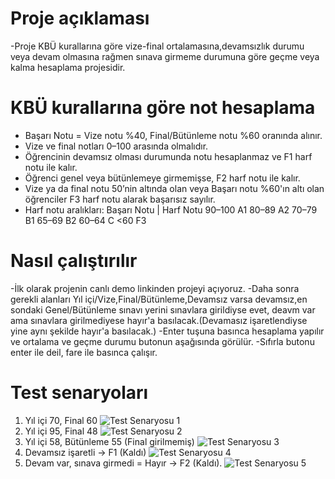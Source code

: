 # Proje açıklaması
-Proje KBÜ kurallarına göre vize-final ortalamasına,devamsızlık durumu veya devam olmasına rağmen sınava girmeme durumuna göre geçme veya kalma hesaplama projesidir.

# KBÜ kurallarına göre not hesaplama
-  Başarı Notu = Vize notu %40, Final/Bütünleme notu %60 oranında alınır.  
- Vize ve final notları 0–100 arasında olmalıdır.
- Öğrencinin devamsız olması durumunda notu hesaplanmaz ve F1 harf notu ile kalır.  
- Öğrenci genel veya bütünlemeye girmemişse, F2 harf notu ile kalır.  
- Vize ya da final notu 50’nin altında olan veya Başarı notu %60'ın altı olan öğrenciler F3 harf     notu alarak başarısız sayılır.  
- Harf notu aralıkları:
  Başarı Notu | Harf Notu
    90–100        A1 
    80–89         A2
    70–79         B1 
    65–69         B2 
    60–64         C 
     <60          F3

# Nasıl çalıştırılır
-İlk olarak projenin canlı demo linkinden projeyi açıyoruz.
-Daha sonra gerekli alanları Yıl içi/Vize,Final/Bütünleme,Devamsız varsa devamsız,en sondaki Genel/Bütünleme sınavı yerini sınavlara girildiyse evet, deavm var ama sınavlara girilmediyese hayır'a basılacak.(Devamasız işaretlendiyse yine aynı şekilde hayır'a basılacak.)
-Enter tuşuna basınca hesaplama yapılır ve ortalama ve geçme durumu butonun aşağısında görülür.
-Sıfırla butonu enter ile deil, fare ile basınca çalışır.

# Test senaryoları
1. Yıl içi 70, Final 60
![Test Senaryosu 1](images/test1.png)
2. Yıl içi 95, Final 48
![Test Senaryosu 2](images/test2.png)
3. Yıl içi 58, Bütünleme 55 (Final girilmemiş)
![Test Senaryosu 3](images/test3.png)
4. Devamsız işaretli → F1 (Kaldı)
![Test Senaryosu 4](images/test4.png)
5. Devam var, sınava girmedi = Hayır → F2 (Kaldı).
![Test Senaryosu 5](images/test5.png)
